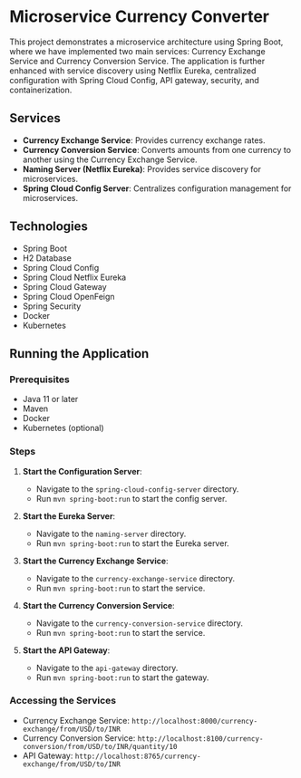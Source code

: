 # Microservice Currency Converter

This project demonstrates a microservice architecture using Spring Boot, where we have implemented two main services: Currency Exchange Service and Currency Conversion Service. The application is further enhanced with service discovery using Netflix Eureka, centralized configuration with Spring Cloud Config, API gateway, security, and containerization.

## Services

- **Currency Exchange Service**: Provides currency exchange rates.
- **Currency Conversion Service**: Converts amounts from one currency to another using the Currency Exchange Service.
- **Naming Server (Netflix Eureka)**: Provides service discovery for microservices.
- **Spring Cloud Config Server**: Centralizes configuration management for microservices.

## Technologies

- Spring Boot
- H2 Database
- Spring Cloud Config
- Spring Cloud Netflix Eureka
- Spring Cloud Gateway
- Spring Cloud OpenFeign
- Spring Security
- Docker
- Kubernetes

## Running the Application

### Prerequisites

- Java 11 or later
- Maven
- Docker
- Kubernetes (optional)

### Steps

1. **Start the Configuration Server**:
   - Navigate to the `spring-cloud-config-server` directory.
   - Run `mvn spring-boot:run` to start the config server.

2. **Start the Eureka Server**:
   - Navigate to the `naming-server` directory.
   - Run `mvn spring-boot:run` to start the Eureka server.

3. **Start the Currency Exchange Service**:
   - Navigate to the `currency-exchange-service` directory.
   - Run `mvn spring-boot:run` to start the service.

4. **Start the Currency Conversion Service**:
   - Navigate to the `currency-conversion-service` directory.
   - Run `mvn spring-boot:run` to start the service.

5. **Start the API Gateway**:
   - Navigate to the `api-gateway` directory.
   - Run `mvn spring-boot:run` to start the gateway.

### Accessing the Services

- Currency Exchange Service: `http://localhost:8000/currency-exchange/from/USD/to/INR`
- Currency Conversion Service: `http://localhost:8100/currency-conversion/from/USD/to/INR/quantity/10`
- API Gateway: `http://localhost:8765/currency-exchange/from/USD/to/INR`


